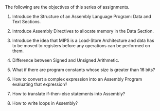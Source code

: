 The following are the objectives of this series of assignments.

1. Introduce the Structure of an Assembly Language Program: Data and Text Sections.

2. Introduce Assembly Directives to allocate memory in the Data Section.

3. Introduce the idea that MIPS is a Load-Store Architecture and data has to be moved to registers before any operations can be performed on them.

4. Difference between Signed and Unsigned Arithmetic.

5. What if there are program constants whose size is greater than 16 bits?
6. How to convert a complex expression into an Assembly Program evaluating that expression?

7. How to translate if-then-else statements into Assembly?

8. How to write loops in Assembly?
